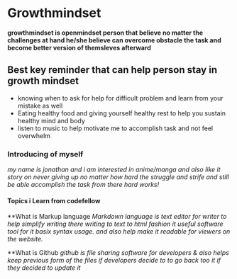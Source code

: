 # Growthmindset

**growthmindset is openmindset person that believe no matter the challenges at hand he/she believe can overcome obstacle the task and become better version of themsleves afterward**

## Best key reminder that can help person stay in growth mindset
- knowing when to ask for help for difficult problem and learn from your mistake as well
- Eating healthy food and giving yourself healthy rest to help you sustain healthy mind and body
- listen to music to help motivate me to accomplish task and not feel overwhelm 

### Introducing of myself
*my name is jonathan and i am interested in anime/manga and also like it story on never giving up no matter how hard the struggle and strife and still be able accomplish the task from there hard works!*


#### Topics i Learn from codefellow 

**What is Markup language
*Markdown language is text editor for writer to help simplify writing there writing to text to html fashion it useful software tool for it basix syntax usage. and also help make it readable for viewers on the website.*

**What is Github
*github is file sharing software for developers & also helps keep previous form of the files if developers decide to to go back too it if they decided to update it*





